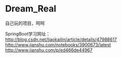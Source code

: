 # Dream_Real
自己玩的项目，呵呵

SpringBoot学习网址：
http://blog.csdn.net/liaokailin/article/details/47988617
http://www.jianshu.com/notebooks/3900673/latest
http://www.jianshu.com/p/ed466de44967